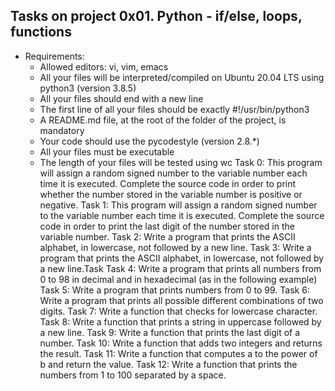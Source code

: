 ## Tasks on project 0x01. Python - if/else, loops, functions
- Requirements: 
	- Allowed editors: vi, vim, emacs
	- All your files will be interpreted/compiled on Ubuntu 20.04 LTS using python3 (version 3.8.5)
	- All your files should end with a new line
	- The first line of all your files should be exactly #!/usr/bin/python3
	- A README.md file, at the root of the folder of the project, is mandatory
	- Your code should use the pycodestyle (version 2.8.\*)
	- All your files must be executable
	- The length of your files will be tested using wc
Task 0: This program will assign a random signed number to the variable number each time it is executed. Complete the source code in order to print whether the number stored in the variable number is positive or negative.
Task 1: This program will assign a random signed number to the variable number each time it is executed. Complete the source code in order to print the last digit of the number stored in the variable number.
Task 2: Write a program that prints the ASCII alphabet, in lowercase, not followed by a new line.
Task 3: Write a program that prints the ASCII alphabet, in lowercase, not followed by a new line.Task
Task 4: Write a program that prints all numbers from 0 to 98 in decimal and in hexadecimal (as in the following example)
Task 5: Write a program that prints numbers from 0 to 99.
Task 6: Write a program that prints all possible different combinations of two digits.
Task 7: Write a function that checks for lowercase character.
Task 8: Write a function that prints a string in uppercase followed by a new line.
Task 9: Write a function that prints the last digit of a number.
Task 10: Write a function that adds two integers and returns the result.
Task 11: Write a function that computes a to the power of b and return the value.
Task 12: Write a function that prints the numbers from 1 to 100 separated by a space.
